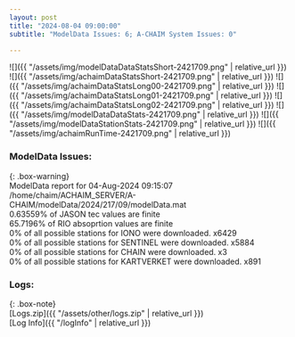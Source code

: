 ```yaml
---
layout: post
title: "2024-08-04 09:00:00"
subtitle: "ModelData Issues: 6; A-CHAIM System Issues: 0"

---
```


![]({{ "/assets/img/modelDataDataStatsShort-2421709.png" | relative_url }})
![]({{ "/assets/img/achaimDataStatsShort-2421709.png" | relative_url }})
![]({{ "/assets/img/achaimDataStatsLong00-2421709.png" | relative_url }})
![]({{ "/assets/img/achaimDataStatsLong01-2421709.png" | relative_url }})
![]({{ "/assets/img/achaimDataStatsLong02-2421709.png" | relative_url }})
![]({{ "/assets/img/modelDataDataStats-2421709.png" | relative_url }})
![]({{ "/assets/img/modelDataStationStats-2421709.png" | relative_url }})
![]({{ "/assets/img/achaimRunTime-2421709.png" | relative_url }})


### ModelData Issues:  
  
{: .box-warning}  
 ModelData report for 04-Aug-2024 09:15:07   
 /home/chaim/ACHAIM_SERVER/A-CHAIM/modelData/2024/217/09/modelData.mat   
 0.63559% of JASON tec values are finite   
 65.7196% of RIO absoprtion values are finite   
 0% of all possible stations for IONO were downloaded. x6429   
 0% of all possible stations for SENTINEL were downloaded. x5884   
 0% of all possible stations for CHAIN were downloaded. x3   
 0% of all possible stations for KARTVERKET were downloaded. x891   
  


### Logs:  
  
{: .box-note}  
[Logs.zip]({{ "/assets/other/logs.zip" | relative_url }})  
[Log Info]({{ "/logInfo" | relative_url }})  
